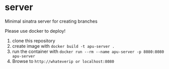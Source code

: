 # server
Minimal sinatra server for creating branches

Please use docker to deploy!

  1. clone this repository
  2. create image with `docker build -t apu-server .`
  3. run the container with `docker run --rm --name apu-server -p 8080:8080 apu-server`
  4. Browse to `http://whateverip or localhost:8080`
